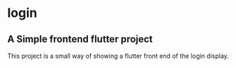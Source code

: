 # login

## A Simple frontend flutter project

This project is a small way of showing a flutter front end of the login display.
